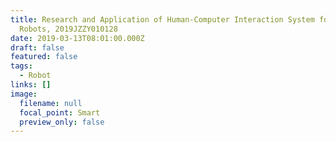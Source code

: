 ```yaml
---
title: Research and Application of Human-Computer Interaction System for Service
  Robots, 2019JZZY010128
date: 2019-03-13T08:01:00.000Z
draft: false
featured: false
tags:
  - Robot
links: []
image:
  filename: null
  focal_point: Smart
  preview_only: false
---
```

